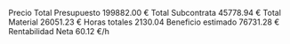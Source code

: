 Precio Total Presupuesto
199882.00 €
Total Subcontrata
45778.94 €
Total Material
26051.23 €
Horas totales
2130.04
Beneficio estimado
76731.28 €
Rentabilidad Neta
60.12 €/h